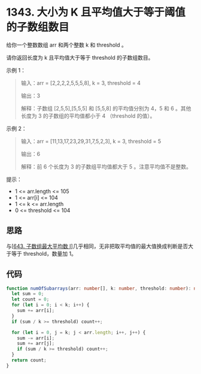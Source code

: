 # 1343. 大小为 K 且平均值大于等于阈值的子数组数目

给你一个整数数组 arr 和两个整数 k 和 threshold 。

请你返回长度为 k 且平均值大于等于 threshold 的子数组数目。

示例 1：

> 输入：arr = [2,2,2,2,5,5,5,8], k = 3, threshold = 4
>
> 输出：3
>
> 解释：子数组 [2,5,5],[5,5,5] 和 [5,5,8] 的平均值分别为 4，5 和 6 。其他长度为 3 的子数组的平均值都小于 4 （threshold 的值）。

示例 2：

> 输入：arr = [11,13,17,23,29,31,7,5,2,3], k = 3, threshold = 5
>
> 输出：6
>
> 解释：前 6 个长度为 3 的子数组平均值都大于 5 。注意平均值不是整数。

提示：

- 1 <= arr.length <= 105
- 1 <= arr[i] <= 104
- 1 <= k <= arr.length
- 0 <= threshold <= 104

## 思路

与[[643. 子数组最大平均数 I](https://github.com/shellingfordly/algorithms/tree/master/SlidingWindow/643_findMaxAverage)]几乎相同，无非把取平均值的最大值换成判断是否大于等于 threshold，数量加 1。

## 代码

```ts
function numOfSubarrays(arr: number[], k: number, threshold: number): number {
  let sum = 0;
  let count = 0;
  for (let i = 0; i < k; i++) {
    sum += arr[i];
  }
  if (sum / k >= threshold) count++;

  for (let i = 0, j = k; j < arr.length; i++, j++) {
    sum -= arr[i];
    sum += arr[j];
    if (sum / k >= threshold) count++;
  }
  return count;
}
```
